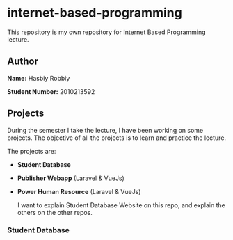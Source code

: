 # internet-based-programming
This repository is my own repository for Internet Based Programming lecture.

## Author
**Name:** Hasbiy Robbiy

**Student Number:** 2010213592

## Projects
During the semester I take the lecture, I have been working on some projects. The objective of all the projects is to learn and practice the lecture.

The projects are:
- **Student Database**
- **Publisher Webapp** (Laravel & VueJs)
- **Power Human Resource** (Laravel & VueJs)

  I want to explain Student Database Website on this repo, and explain the others on the other repos.
  
 ### Student Database
 
 
